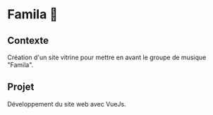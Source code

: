 # Famila 🎵

## Contexte

Création d'un site vitrine pour mettre en avant le groupe de musique "Famila".

## Projet

Développement du site web avec VueJs.
